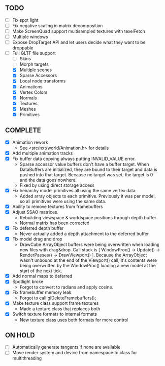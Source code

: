 
## TODO
- [ ] Fix spot light
- [ ] Fix negative scaling in matrix decomposition
- [ ] Make ScreenQuad support multisampled textures with texelFetch
- [ ] Multiple windows
- [ ] Expose DropTarget API and let users decide what they want to be droppable
- [ ] Full GLTF file support
    - [ ] Skins
    - [ ] Morph targets
    - [x] Multiple scenes
    - [x] Sparse Accessors
    - [x] Local node transforms
    - [x] Animations
    - [x] Vertex Colors
    - [x] Normals
    - [x] Textures
    - [x] Meshes
    - [x] Primitives
 
 ## COMPLETE
- [x] Animation rework
    - See <src/nxt/world/Animation.h> for details
- [x] Add multiple animation tracks
- [x] Fix buffer data copying always putting INVALID_VALUE error.
    - Sparse accessor value buffers don't have a buffer target. When DataBuffers are initialized, they are bound to their target and data is pushed into that target. Because no target was set, the target is 0 and the data goes nowhere.
    - Fixed by using direct storage access
- [x] Fix heirarchy model primitives all using the same vertex data
    - Added array objects to each primitive. Previously it was per model, so all primitives were using the same data.
- [x] Ability to remove textures from framebuffers
- [x] Adjust SSAO matrices.
    - Rebuilding viewspace & worldspace positions through depth buffer
    - Normal matrix has been corrected
- [x] Fix deferred depth buffer
    - Never actually added a depth attachment to the deferred buffer
- [x] Fix model drag and drop
    - DrawCube ArrayObject buffers were being overwritten when loading new files with drag&drop. Call stack is [ WindowProc() -> Update() -> RenderPasses() -> DrawViewport() ]. Because the ArrayObject wasn't unbound at the end of the Viewport() call, it's contents were being overwritten by the WindowProc() loading a new model at the start of the next tick.
- [x] Add normal maps to deferred
- [x] Spotlight broke
    - Forgot to convert to radians and apply cosine.
- [x] Fix framebuffer memory leak
    - Forgot to call glDeleteFramebuffers();
- [x] Make texture class support frame textures
    - Made a texture class that replaces both
- [x] Switch texture formats to internal formats
    - New texture class uses both formats for more control

 ## ON HOLD
- [ ] Automatically generate tangents if none are available
- [ ] Move render system and device from namespace to class for multithreading
